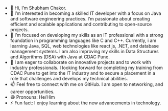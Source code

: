 - 👋 Hi, I’m Shubham Chakor.
- 👀 I’m interested in becoming a skilled IT developer with a focus on Java and software engineering practices. I’m passionate about creating efficient and scalable applications and contributing to open-source projects.
- 🌱 I’m focused on developing my skills as an IT professional with a strong foundation in programming languages like C and C++. Currently, i am  learning Java, SQL, web technologies like react js, .NET, and database management systems. I am also improving my skills in Data Structures and Algorithms (DSA) with Java at CDAC Pune.
- 💞 I am eager to collaborate on innovative projects and to work with industry professionals. I looking forward for completing my training from CDAC Pune to get into the IT industry and to secure a placement in a role that challenges and develops my technical abilities.
- 📫  Feel free to connect with me on GitHub. I am open to networking, and career opportunities.
- 😄 Pronouns: He/Him
- ⚡ Fun fact: I enjoy learning about the new advancements in technology.

<!---
ishubhamchakor/ishubhamchakor is a ✨ special ✨ repository because its `README.md` (this file) appears on your GitHub profile.
You can click the Preview link to take a look at your changes.
--->
